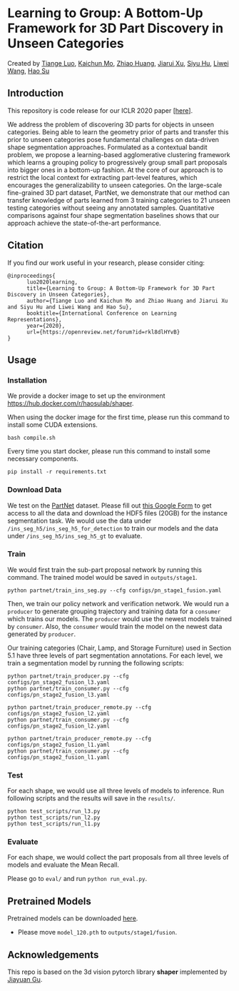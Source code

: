 # Learning to Group: A Bottom-Up Framework for 3D Part Discovery in Unseen Categories
Created by <a href="https://tiangeluo.github.io/" target="_blank">Tiange Luo</a>, <a href="https://cs.stanford.edu/~kaichun/" target="_blank">Kaichun Mo</a>, <a href="https://sites.google.com/view/zhiao-huang" target="_blank">Zhiao Huang</a>, <a href="http://jerryxu.net" target="_blank">Jiarui Xu</a>, <a href="https://samhu1989.github.io" target="_blank">Siyu Hu</a>, <a href="https://scholar.google.com/citations?user=VZHxoh8AAAAJ&hl=zh-CN" target="_blank">Liwei Wang</a>, <a href="http://cseweb.ucsd.edu/~haosu/" target="_blank">Hao Su</a>

## Introduction
This repository is code release for our ICLR 2020 paper [<a href="https://arxiv.org/abs/2002.06478">here</a>].

We address the problem of discovering 3D parts for objects in unseen categories. Being able to learn the geometry prior of parts and transfer this prior to unseen categories pose fundamental challenges on data-driven shape segmentation approaches. Formulated as a contextual bandit problem, we propose a learning-based agglomerative clustering framework which learns a grouping policy to progressively group small part proposals into bigger ones in a bottom-up fashion. At the core of our approach is to restrict the local context for extracting part-level features, which encourages the generalizability to unseen categories. On the large-scale fine-grained 3D part dataset, PartNet, we demonstrate that our method can transfer knowledge of parts learned from 3 training categories to 21 unseen testing categories without seeing any annotated samples. Quantitative comparisons against four shape segmentation baselines shows that our approach achieve the state-of-the-art performance.


## Citation
If you find our work useful in your research, please consider citing:
```
@inproceedings{
      luo2020learning,
      title={Learning to Group: A Bottom-Up Framework for 3D Part Discovery in Unseen Categories},
      author={Tiange Luo and Kaichun Mo and Zhiao Huang and Jiarui Xu and Siyu Hu and Liwei Wang and Hao Su},
      booktitle={International Conference on Learning Representations},
      year={2020},
      url={https://openreview.net/forum?id=rkl8dlHYvB}
}
```

## Usage
### Installation
We provide a docker image to set up the environment https://hub.docker.com/r/haosulab/shaper.

When using the docker image for the first time, please run this command to install some CUDA extensions.
```
bash compile.sh
```

Every time you start docker, please run this command to install some necessary components.
```
pip install -r requirements.txt
```

### Download Data
We test on the [PartNet](https://cs.stanford.edu/~kaichun/partnet/) dataset. Please fill out [this Google Form](https://docs.google.com/forms/d/e/1FAIpQLSd3dyI1eZVIR_Sekvy8_HPXn2becP9lqjDImoe6aVtzmHBe7w/viewform) to get access to all the data and download the HDF5 files (20GB) for the instance segmentation task. We would use the data under `/ins_seg_h5/ins_seg_h5_for_detection` to train our models and the data under `/ins_seg_h5/ins_seg_h5_gt` to evaluate.


### Train
We would first train the sub-part proposal network by running this command. The trained model would be saved in `outputs/stage1`.
```
python partnet/train_ins_seg.py --cfg configs/pn_stage1_fusion.yaml
```


Then, we train our policy network and verification network. We would run a `producer` to generate grouping trajectory and training data for a `consumer` which trains our models. The `producer` would use the newest models trained by `consumer`. Also, the `consumer` would train the model on the newest data generated by `producer`.

Our training categories (Chair, Lamp, and Storage Furniture) used in Section 5.1 have three levels of part segmentation annotations. For each level, we train a segmentation model by running the following scripts:
```
python partnet/train_producer.py --cfg configs/pn_stage2_fusion_l3.yaml
python partnet/train_consumer.py --cfg configs/pn_stage2_fusion_l3.yaml

python partnet/train_producer_remote.py --cfg configs/pn_stage2_fusion_l2.yaml
python partnet/train_consumer.py --cfg configs/pn_stage2_fusion_l2.yaml

python partnet/train_producer_remote.py --cfg configs/pn_stage2_fusion_l1.yaml
python partnet/train_consumer.py --cfg configs/pn_stage2_fusion_l1.yaml
```

### Test
For each shape, we would use all three levels of models to inference. Run following scripts and the results will save in the `results/`.

```
python test_scripts/run_l3.py
python test_scripts/run_l2.py
python test_scripts/run_l1.py
```

### Evaluate
For each shape, we would collect the part proposals from all three levels of models and evaluate the Mean Recall.

Please go to `eval/` and run `python run_eval.py`.


## Pretrained Models
Pretrained models can be downloaded [here](https://drive.google.com/open?id=1jBPWiH4TpVc2lHEPEI-59d7nwoHL5sXw).

- Please move `model_120.pth` to `outputs/stage1/fusion`.

<!--
- Please move `model_1600_l3.pth` to `outputs/pn_stage2_fusion_l3_merge` and rename as `model_1600.pth`, copy a `last_checkpoint` to `outputs/pn_stage2_fusion_l3_merge`.
- Please move `model_1600_l2.pth` to `outputs/pn_stage2_fusion_l2_merge` and rename as `model_1600.pth`, copy a `last_checkpoint` to `outputs/pn_stage2_fusion_l2_merge`.
- Please move `model_1600_l1.pth` to `outputs/pn_stage2_fusion_l1_merge` and rename as `model_1600.pth`, copy a `last_checkpoint` to `outputs/pn_stage2_fusion_l1_merge`.
-->

## Acknowledgements
This repo is based on the 3d vision pytorch library **shaper** implemented by <a href="https://sites.google.com/eng.ucsd.edu/jiayuan-gu" target="_blank">Jiayuan Gu</a>.
